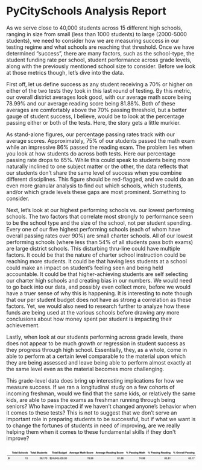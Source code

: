 
# PyCitySchools Analysis Report

As we serve close to 40,000 students across 15 different high schools, ranging in size from small (less than 1000 students) to large (2000-5000 students), we need to consider how we are measuring success in our testing regime and what schools are reaching that threshold. Once we have determined “success”, there are many factors, such as the school-type, the student funding rate per school, student performance across grade levels, along with the previously mentioned school size to consider. Before we look at those metrics though, let’s dive into the data.

First off, let us define success as any student receiving a 70% or higher on either of the two tests they took in this last round of testing. By this metric, our overall district averages look good, with our average math score being 78.99% and our average reading score being 81.88%. Both of these averages are comfortably above the 70% passing threshold, but a better gauge of student success, I believe, would be to look at the percentage passing either or both of the tests. Here, the story gets a little murkier.

As stand-alone figures, our percentage passing rates track with our average scores. Approximately, 75% of our students passed the math exam while an impressive 86% passed the reading exam. The problem lies when you look at how students do across both tests. Here our percentage passing rate drops to 65%. While this could speak to students being more naturally inclined to one subject matter or the other, the data reflects that our students don’t share the same level of success when you combine different disciplines. This figure should be red-flagged, and we could do an even more granular analysis to find out which schools, which students, and/or which grade levels these gaps are most prominent. Something to consider.

Next, let’s look at our highest performing schools vs. our lowest performing schools. The two factors that correlate most strongly to performance seem to be the school type and the size of the school, not per student spending. Every one of our five highest performing schools (each of whom have overall passing rates over 90%) are small charter schools. All of our lowest performing schools (where less than 54% of all students pass both exams) are large district schools. This disturbing thru-line could have multiple factors. It could be that the nature of charter school instruction could be reaching more students. It could be that having less students at a school could make an impact on student’s feeling seen and being held accountable. It could be that higher-achieving students are self selecting our charter high schools and creating bias in our numbers. We would need to go back into our data, and possibly even collect more, before we would have a truer sense of why this is happening. It is interesting to note though that our per student budget does not have as strong a correlation as these factors. Yet, we would also need to research further to analyze how these funds are being used at the various schools before drawing any more conclusions about how money spent per student is impacting their achievement.

Lastly, when look at our students performing across grade levels, there does not appear to be much growth or regression in student success as they progress through high school. Essentially, they, as a whole, come in able to perform at a certain level comparable to the material upon which they are being assessed and leave being able to perform almost exactly at the same level even as the material becomes more challenging. 

This grade-level data does bring up interesting implications for how we measure success. If we ran a longitudinal study on a few cohorts of incoming freshman, would we find that the same kids, or relatively the same kids, are able to pass the exams as freshman running through being seniors? Who have impacted if we haven’t changed anyone’s behavior when it comes to these tests? This is not to suggest that we don’t serve an important role in preparing students to be successful, but if what we want is to change the fortunes of students in need of improving, are we really helping them when it comes to these fundamental skills if they don't improve?

![alt text](District_Summary.png "Logo Title Text 1")

